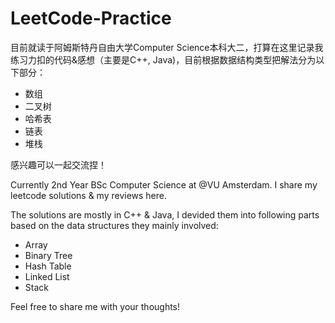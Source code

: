 # LeetCode-Practice
目前就读于阿姆斯特丹自由大学Computer Science本科大二，打算在这里记录我练习力扣的代码&感想（主要是C++, Java)，目前根据数据结构类型把解法分为以下部分：
  - 数组
  - 二叉树
  - 哈希表
  - 链表
  - 堆栈

感兴趣可以一起交流捏！

Currently 2nd Year BSc Computer Science at @VU Amsterdam. I share my leetcode solutions & my reviews here. 

The solutions are mostly in C++ & Java, I devided them into following parts based on the data structures they mainly involved:
  - Array
  - Binary Tree
  - Hash Table
  - Linked List
  - Stack

Feel free to share me with your thoughts!

